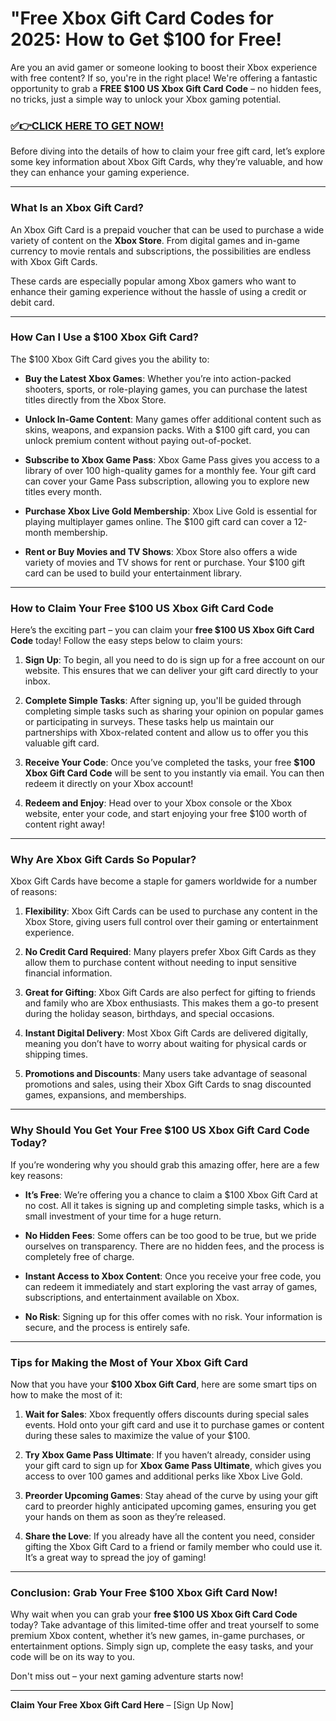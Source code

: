 # "Free Xbox Gift Card Codes for 2025: How to Get $100 for Free!

Are you an avid gamer or someone looking to boost their Xbox experience with free content? If so, you're in the right place! We're offering a fantastic opportunity to grab a **FREE $100 US Xbox Gift Card Code** – no hidden fees, no tricks, just a simple way to unlock your Xbox gaming potential.

### [✅👉CLICK HERE TO GET NOW!](https://shorturl.at/y74CQ)

Before diving into the details of how to claim your free gift card, let’s explore some key information about Xbox Gift Cards, why they’re valuable, and how they can enhance your gaming experience.

---

### What Is an Xbox Gift Card?

An Xbox Gift Card is a prepaid voucher that can be used to purchase a wide variety of content on the **Xbox Store**. From digital games and in-game currency to movie rentals and subscriptions, the possibilities are endless with Xbox Gift Cards. 

These cards are especially popular among Xbox gamers who want to enhance their gaming experience without the hassle of using a credit or debit card.

---

### How Can I Use a $100 Xbox Gift Card?

The $100 Xbox Gift Card gives you the ability to:

- **Buy the Latest Xbox Games**: Whether you’re into action-packed shooters, sports, or role-playing games, you can purchase the latest titles directly from the Xbox Store.
  
- **Unlock In-Game Content**: Many games offer additional content such as skins, weapons, and expansion packs. With a $100 gift card, you can unlock premium content without paying out-of-pocket.

- **Subscribe to Xbox Game Pass**: Xbox Game Pass gives you access to a library of over 100 high-quality games for a monthly fee. Your gift card can cover your Game Pass subscription, allowing you to explore new titles every month.

- **Purchase Xbox Live Gold Membership**: Xbox Live Gold is essential for playing multiplayer games online. The $100 gift card can cover a 12-month membership.

- **Rent or Buy Movies and TV Shows**: Xbox Store also offers a wide variety of movies and TV shows for rent or purchase. Your $100 gift card can be used to build your entertainment library.

---

### How to Claim Your Free $100 US Xbox Gift Card Code

Here’s the exciting part – you can claim your **free $100 US Xbox Gift Card Code** today! Follow the easy steps below to claim yours:

1. **Sign Up**: To begin, all you need to do is sign up for a free account on our website. This ensures that we can deliver your gift card directly to your inbox.

2. **Complete Simple Tasks**: After signing up, you'll be guided through completing simple tasks such as sharing your opinion on popular games or participating in surveys. These tasks help us maintain our partnerships with Xbox-related content and allow us to offer you this valuable gift card.

3. **Receive Your Code**: Once you’ve completed the tasks, your free **$100 Xbox Gift Card Code** will be sent to you instantly via email. You can then redeem it directly on your Xbox account!

4. **Redeem and Enjoy**: Head over to your Xbox console or the Xbox website, enter your code, and start enjoying your free $100 worth of content right away!

---

### Why Are Xbox Gift Cards So Popular?

Xbox Gift Cards have become a staple for gamers worldwide for a number of reasons:

1. **Flexibility**: Xbox Gift Cards can be used to purchase any content in the Xbox Store, giving users full control over their gaming or entertainment experience.

2. **No Credit Card Required**: Many players prefer Xbox Gift Cards as they allow them to purchase content without needing to input sensitive financial information.

3. **Great for Gifting**: Xbox Gift Cards are also perfect for gifting to friends and family who are Xbox enthusiasts. This makes them a go-to present during the holiday season, birthdays, and special occasions.

4. **Instant Digital Delivery**: Most Xbox Gift Cards are delivered digitally, meaning you don’t have to worry about waiting for physical cards or shipping times.

5. **Promotions and Discounts**: Many users take advantage of seasonal promotions and sales, using their Xbox Gift Cards to snag discounted games, expansions, and memberships.

---

### Why Should You Get Your Free $100 US Xbox Gift Card Code Today?

If you’re wondering why you should grab this amazing offer, here are a few key reasons:

- **It’s Free**: We’re offering you a chance to claim a $100 Xbox Gift Card at no cost. All it takes is signing up and completing simple tasks, which is a small investment of your time for a huge return.

- **No Hidden Fees**: Some offers can be too good to be true, but we pride ourselves on transparency. There are no hidden fees, and the process is completely free of charge.

- **Instant Access to Xbox Content**: Once you receive your free code, you can redeem it immediately and start exploring the vast array of games, subscriptions, and entertainment available on Xbox.

- **No Risk**: Signing up for this offer comes with no risk. Your information is secure, and the process is entirely safe.

---

### Tips for Making the Most of Your Xbox Gift Card

Now that you have your **$100 Xbox Gift Card**, here are some smart tips on how to make the most of it:

1. **Wait for Sales**: Xbox frequently offers discounts during special sales events. Hold onto your gift card and use it to purchase games or content during these sales to maximize the value of your $100.

2. **Try Xbox Game Pass Ultimate**: If you haven’t already, consider using your gift card to sign up for **Xbox Game Pass Ultimate**, which gives you access to over 100 games and additional perks like Xbox Live Gold.

3. **Preorder Upcoming Games**: Stay ahead of the curve by using your gift card to preorder highly anticipated upcoming games, ensuring you get your hands on them as soon as they’re released.

4. **Share the Love**: If you already have all the content you need, consider gifting the Xbox Gift Card to a friend or family member who could use it. It’s a great way to spread the joy of gaming!

---

### Conclusion: Grab Your Free $100 Xbox Gift Card Now!

Why wait when you can grab your **free $100 US Xbox Gift Card Code** today? Take advantage of this limited-time offer and treat yourself to some premium Xbox content, whether it’s new games, in-game purchases, or entertainment options. Simply sign up, complete the easy tasks, and your code will be on its way to you.

Don't miss out – your next gaming adventure starts now!

---

**Claim Your Free Xbox Gift Card Here** – [Sign Up Now]
